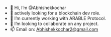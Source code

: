 - 👋 Hi, I’m @Abhishekkochar
- 👀 actively looking for a blockchain dev role.
- 🌱 I’m currently working with ARABLE Protocol.
- 💞️ I’m looking to collaborate on any project.
- 📫 Email on: Abhishekkochar2@gmail.com

<!---
Abhishekkochar/Abhishekkochar is a ✨ special ✨ repository because its `README.md` (this file) appears on your GitHub profile.
You can click the Preview link to take a look at your changes.
--->
